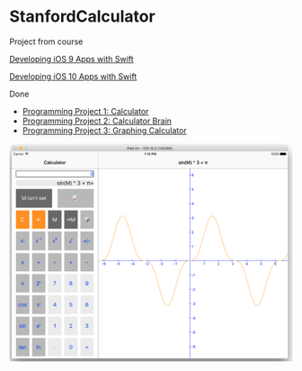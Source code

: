 # StanfordCalculator
Project from course

[Developing iOS 9 Apps with Swift](https://itunes.apple.com/ua/course/developing-ios-9-apps-swift/id1104579961)

[Developing iOS 10 Apps with Swift](https://itunes.apple.com/ua/course/developing-ios-10-apps-with-swift/id1198467120)

Done
* [Programming Project 1: Calculator](https://itunes.apple.com/ua/course/programming-project-1-calculator/id1198467120?i=1000381189198&mt=2)
* [Programming Project 2: Calculator Brain](https://itunes.apple.com/ua/course/programming-project-2-calculator-brain/id1198467120?i=1000381780795&mt=2)
* [Programming Project 3: Graphing Calculator](https://itunes.apple.com/ua/course/programming-project-3-graphing-calculator/id1198467120?i=1000382477426&mt=2)

![Calculator](ScreenShot.png)
